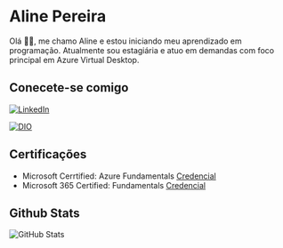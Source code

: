 # Aline Pereira
Olá 👋🏽, me chamo Aline e estou iniciando meu aprendizado em programação. Atualmente sou estagiária e atuo em demandas com foco principal em Azure Virtual Desktop.
## Conecete-se comigo
[![LinkedIn](https://img.shields.io/badge/LinkedIn-FFF?style=for-the-badge&logo=linkedin&logoColor=0E76A8)](https://www.linkedin.com/in/aline-pereira-b20146237/)

[![DIO](https://img.shields.io/badge/DIO-FFF?style=for-the-badge&logo)](https://www.dio.me/users/alinepis96)

## Certificações 

- Microsoft Cerrtified: Azure Fundamentals [Credencial](https://learn.microsoft.com/pt-br/users/alinepereira-3948/credentials/f1fde952ed577175)
- Microsoft 365 Certified: Fundamentals [Credencial](https://learn.microsoft.com/pt-br/users/alinepereira-3948/credentials/3281d6a06241e928)

## Github Stats
![GitHub Stats](https://github-readme-stats.vercel.app/api?username=alinepereirasantos&theme=transparent&bg_color=FAF0E6&border_color=F08080&show_icons=true&icon_color=BA55D3&title_color=DB7093&text_color=DB7093)

 

